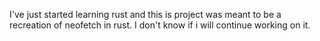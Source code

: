 I've just started learning rust and this is project was meant to be a recreation of neofetch in rust. I don't know if i will continue working on it.
